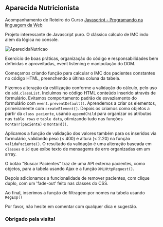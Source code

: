 ## Aparecida Nutricionista

Acompanhamento de Roteiro do Curso [Javascript - Programando na linguagem da Web](https://cursos.alura.com.br/course/javascript-programando-na-linguagem-web)

Projeto interessante de Javascript puro. O clássico cálculo de IMC indo além da lógica no console.

![AparecidaNutricao](https://user-images.githubusercontent.com/79273930/155303375-ce97be7b-c1d6-4338-b226-dfc7834574a8.png)

Exercício de boas práticas, organização do código e responsabilidades bem definidas e aproveitadas, event listening e manipulação do DOM.

Começamos criando função para calcular o IMC dos pacientes constantes no código HTML, preenchendo a última coluna da tabela.

Fizemos alteração da estilização conforme a validação do cálculo, pelo uso de `add.classList`.
Incluímos no código HTML conteúdo inserido através de formulário. Evitamos comportamento padrão de esvaziamento do formulário com `event.preventDefault()`.
Aprendemos a criar os elementos, primeiramente com `createElement()`.
Depois os criamos como objetos a partir da `class paciente`, usando `appendChild` para organizar os atributos nas `table rows` e `table data`, otimizando tudo nas funções `montaTr(paciente)` e `montaTd()`.

Aplicamos a função de validação dos valores também para os inseridos via formulário, validando peso (< 400) e altura (< 2.20) na função `validaPaciente()`. 
O resultado da validação é uma alteração baseada em `classes` e `id` que exibe texto de mensagems de erro organizadas em um array.


O botão "Buscar Pacientes" traz de uma API externa pacientes, como objetos, para a tabela usando Ajax e a função `XMLHttpRequest()`.

Depois adicionamos a funcionalidade de remover pacientes, com clique duplo, com um 'fade-out' feito nas classes do CSS.

Ao final, inserimos a função de filtragem por nomes na tabela usando `RegExp()`

Por favor, não hesite em comentar com qualquer dica e sugestão.

### Obrigado pela visita!
